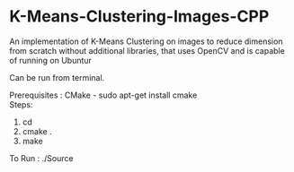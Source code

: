 # K-Means-Clustering-Images-CPP
An implementation of K-Means Clustering on images to reduce dimension from scratch without additional libraries, that uses OpenCV and is capable of running on Ubuntur

Can be run from terminal. </br>

Prerequisites : CMake - sudo apt-get install cmake </br>
Steps:

1. cd <directory>
2. cmake .
3. make

To Run : ./Source
